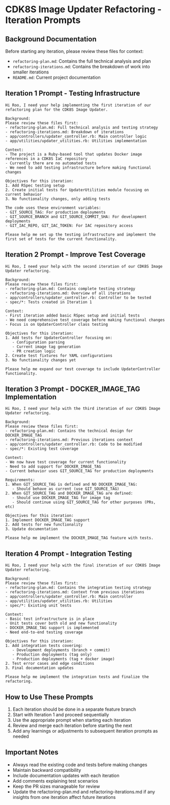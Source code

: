 # CDK8S Image Updater Refactoring - Iteration Prompts

## Background Documentation

Before starting any iteration, please review these files for context:
- `refactoring-plan.md`: Contains the full technical analysis and plan
- `refactoring-iterations.md`: Contains the breakdown of work into smaller iterations
- `README.md`: Current project documentation

## Iteration 1 Prompt - Testing Infrastructure

```
Hi Roo, I need your help implementing the first iteration of our refactoring plan for the CDK8S Image Updater.

Background:
Please review these files first:
- refactoring-plan.md: Full technical analysis and testing strategy
- refactoring-iterations.md: Breakdown of iterations
- app/controllers/updater_controller.rb: Main controller logic
- app/utilities/updater_utilities.rb: Utilities implementation

Context:
- The project is a Ruby-based tool that updates Docker image references in a CDK8S IaC repository
- Currently there are no automated tests
- We need to add testing infrastructure before making functional changes

Objectives for this iteration:
1. Add RSpec testing setup
2. Create initial tests for UpdaterUtilities module focusing on current behavior
3. No functionality changes, only adding tests

The code uses these environment variables:
- GIT_SOURCE_TAG: For production deployments
- GIT_SOURCE_BRANCH and GIT_SOURCE_COMMIT_SHA: For development deployments
- GIT_IAC_REPO, GIT_IAC_TOKEN: For IAC repository access

Please help me set up the testing infrastructure and implement the first set of tests for the current functionality.
```

## Iteration 2 Prompt - Improve Test Coverage

```
Hi Roo, I need your help with the second iteration of our CDK8S Image Updater refactoring.

Background:
Please review these files first:
- refactoring-plan.md: Contains complete testing strategy
- refactoring-iterations.md: Overview of all iterations
- app/controllers/updater_controller.rb: Controller to be tested
- spec/*: Tests created in Iteration 1

Context:
- First iteration added basic RSpec setup and initial tests
- We need comprehensive test coverage before making functional changes
- Focus is on UpdaterController class testing

Objectives for this iteration:
1. Add tests for UpdaterController focusing on:
   - Configuration parsing
   - Current image tag generation
   - PR creation logic
2. Create test fixtures for YAML configurations
3. No functionality changes yet

Please help me expand our test coverage to include UpdaterController functionality.
```

## Iteration 3 Prompt - DOCKER_IMAGE_TAG Implementation

```
Hi Roo, I need your help with the third iteration of our CDK8S Image Updater refactoring.

Background:
Please review these files first:
- refactoring-plan.md: Contains the technical design for DOCKER_IMAGE_TAG
- refactoring-iterations.md: Previous iterations context
- app/controllers/updater_controller.rb: Code to be modified
- spec/*: Existing test coverage

Context:
- We now have test coverage for current functionality
- Need to add support for DOCKER_IMAGE_TAG
- Current behavior uses GIT_SOURCE_TAG for production deployments

Requirements:
1. When GIT_SOURCE_TAG is defined and NO DOCKER_IMAGE_TAG:
   - Should behave as current (use GIT_SOURCE_TAG)
2. When GIT_SOURCE_TAG and DOCKER_IMAGE_TAG are defined:
   - Should use DOCKER_IMAGE_TAG for image tag
   - Should continue using GIT_SOURCE_TAG for other purposes (PRs, etc)

Objectives for this iteration:
1. Implement DOCKER_IMAGE_TAG support
2. Add tests for new functionality
3. Update documentation

Please help me implement the DOCKER_IMAGE_TAG feature with tests.
```

## Iteration 4 Prompt - Integration Testing

```
Hi Roo, I need your help with the final iteration of our CDK8S Image Updater refactoring.

Background:
Please review these files first:
- refactoring-plan.md: Contains the integration testing strategy
- refactoring-iterations.md: Context from previous iterations
- app/controllers/updater_controller.rb: Main controller
- app/utilities/updater_utilities.rb: Utilities
- spec/*: Existing unit tests

Context:
- Basic test infrastructure is in place
- Unit tests cover both old and new functionality
- DOCKER_IMAGE_TAG support is implemented
- Need end-to-end testing coverage

Objectives for this iteration:
1. Add integration tests covering:
   - Development deployments (branch + commit)
   - Production deployments (tag only)
   - Production deployments (tag + docker image)
2. Test error cases and edge conditions
3. Final documentation updates

Please help me implement the integration tests and finalize the refactoring.
```

## How to Use These Prompts

1. Each iteration should be done in a separate feature branch
2. Start with Iteration 1 and proceed sequentially
3. Use the appropriate prompt when starting each iteration
4. Review and merge each iteration before starting the next
5. Add any learnings or adjustments to subsequent iteration prompts as needed

## Important Notes

- Always read the existing code and tests before making changes
- Maintain backward compatibility
- Include documentation updates with each iteration
- Add comments explaining test scenarios
- Keep the PR sizes manageable for review
- Update the refactoring-plan.md and refactoring-iterations.md if any insights from one iteration affect future iterations
